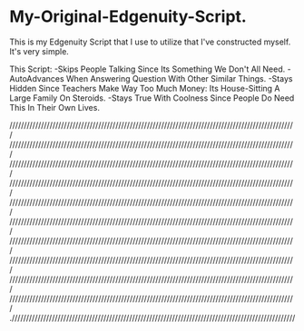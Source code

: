 # My-Original-Edgenuity-Script.

This is my Edgenuity Script that I use to utilize that I've constructed myself. It's very simple.

This Script:
-Skips People Talking Since Its Something We Don't All Need.
-AutoAdvances When Answering Question With Other Similar Things.
-Stays Hidden Since Teachers Make Way Too Much Money: Its House-Sitting A Large Family On Steroids.
-Stays True With Coolness Since People Do Need This In Their Own Lives.

////////////////////////////////////////////////////////////////////////////////////////////////////
////////////////////////////////////////////////////////////////////////////////////////////////////
////////////////////////////////////////////////////////////////////////////////////////////////////
////////////////////////////////////////////////////////////////////////////////////////////////////
////////////////////////////////////////////////////////////////////////////////////////////////////
////////////////////////////////////////////////////////////////////////////////////////////////////
////////////////////////////////////////////////////////////////////////////////////////////////////
////////////////////////////////////////////////////////////////////////////////////////////////////
////////////////////////////////////////////////////////////////////////////////////////////////////
////////////////////////////////////////////////////////////////////////////////////////////////////
.///////////////////////////////////////////////////////////////////////////////////////////////////
